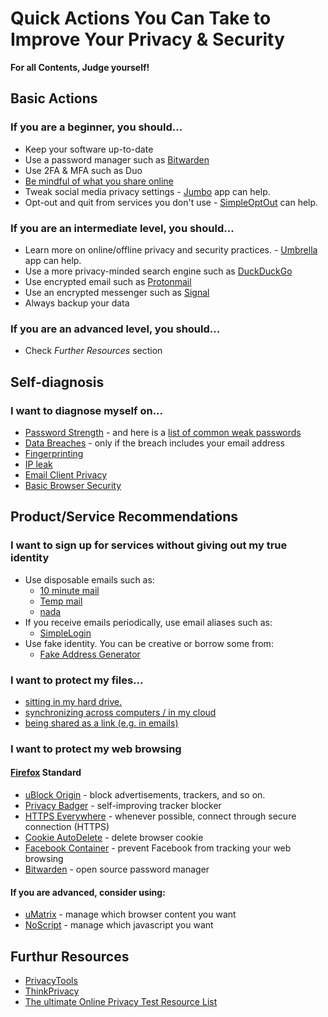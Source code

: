 # Quick Actions You Can Take to Improve Your Privacy & Security

**For all Contents, Judge yourself!**

## Basic Actions

### If you are a beginner, you should...

- Keep your software up-to-date
- Use a password manager such as [Bitwarden](https://bitwarden.com/)
- Use 2FA & MFA such as Duo
- [Be mindful of what you share online](http://www.youtube.com/watch?feature=player_embedded&v=F7pYHN9iC9I)
- Tweak social media privacy settings - [Jumbo](https://www.jumboprivacy.com/) app can help.
- Opt-out and quit from services you don't use - [SimpleOptOut](https://simpleoptout.com/) can help.

### If you are an intermediate level, you should...

- Learn more on online/offline privacy and security practices. - [Umbrella](https://secfirst.org/) app can help.
- Use a more privacy-minded search engine such as [DuckDuckGo](https://duckduckgo.com/)
- Use encrypted email such as [Protonmail](https://mail.protonmail.com)
- Use an encrypted messenger such as [Signal](https://www.signal.org/)
- Always backup your data

### If you are an advanced level, you should...

- Check *Further Resources* section

## Self-diagnosis

### I want to diagnose myself on...

- [Password Strength](https://en.wikipedia.org/wiki/Password_strength#Guidelines_for_strong_passwords) - and here is a [list of common weak passwords](https://raw.githubusercontent.com/danielmiessler/SecLists/master/Passwords/Common-Credentials/10-million-password-list-top-1000000.txt)
- [Data Breaches](https://monitor.firefox.com/) - only if the breach includes your email address
- [Fingerprinting](https://panopticlick.eff.org/)
- [IP leak](https://ipleak.net/)
- [Email Client Privacy](https://www.emailprivacytester.com/)
- [Basic Browser Security](https://browseraudit.com/)

## Product/Service Recommendations

### I want to sign up for services without giving out my true identity

- Use disposable emails such as:
  - [10 minute mail](https://10minutemail.com/)
  - [Temp mail](https://temp-mail.org/en/)
  - [nada](https://getnada.com/)
- If you receive emails periodically, use email aliases such as:
  - [SimpleLogin](https://simplelogin.io/)
- Use fake identity. You can be creative or borrow some from:
  - [Fake Address Generator](https://www.fakeaddressgenerator.com/)

### I want to protect my files... 

- [sitting in my hard drive.](https://www.veracrypt.fr/en/Downloads.html)
- [synchronizing across computers / in my cloud](https://cryptomator.org/)
- [being shared as a link (e.g. in emails)](https://send.firefox.com/)

### I want to protect my web browsing

#### [Firefox](https://www.mozilla.org/en-US/firefox/new/) Standard

- [uBlock Origin](https://addons.mozilla.org/en-US/firefox/addon/ublock-origin/) - block advertisements, trackers, and so on.
- [Privacy Badger](https://addons.mozilla.org/en-US/firefox/addon/privacy-badger17/) - self-improving tracker blocker
- [HTTPS Everywhere](https://addons.mozilla.org/en-US/firefox/addon/https-everywhere/) - whenever possible, connect through secure connection (HTTPS)
- [Cookie AutoDelete](https://addons.mozilla.org/en-US/firefox/addon/cookie-autodelete/) - delete browser cookie
- [Facebook Container](https://addons.mozilla.org/en-US/firefox/addon/facebook-container/) - prevent Facebook from tracking your web browsing
- [Bitwarden](https://addons.mozilla.org/en-US/firefox/addon/bitwarden-password-manager/) - open source password manager

#### If you are advanced, consider using:

- [uMatrix](https://addons.mozilla.org/en-US/firefox/addon/umatrix/) - manage which browser content you want
- [NoScript](https://addons.mozilla.org/en-US/firefox/addon/noscript/) - manage which javascript you want

## Furthur Resources

- [PrivacyTools](https://www.privacytools.io/)
- [ThinkPrivacy](https://www.thinkprivacy.ch/tag/service-recommendations/)
- [The ultimate Online Privacy Test Resource List](https://www.ghacks.net/2015/12/28/the-ultimate-online-privacy-test-resource-list/)